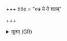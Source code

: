 +++
title = "०७ ये ते शतम्"

+++
<details><summary>मूलम् (GR)</summary>

ये ते शतं वरुण ये सहस्रं  
यज्ञियाः पाशा वितता महान्तः ।  
तेभ्यो अस्मान् वरुणः सोम इन्द्रो  
विश्वे मुञ्चन्तु मरुतः स्वर्काः ॥
</details>